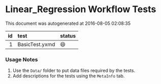 # Linear_Regression Workflow Tests

This document was autogenerated at 2016-08-05 02:08:35


| id|test           |status  |
|--:|:--------------|:-------|
|  1|BasicTest.yxmd |:smile: |


### Usage Notes

1. Use the `Data/` folder to put data files required by the tests.
2. Add descriptions for the tests using the `MetaInfo` tab.
